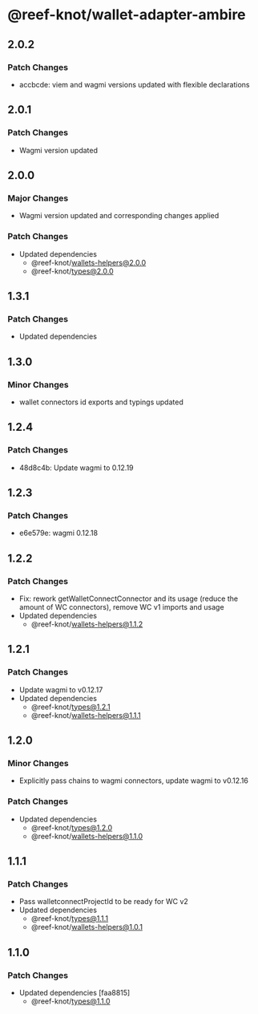 # @reef-knot/wallet-adapter-ambire

## 2.0.2

### Patch Changes

- accbcde: viem and wagmi versions updated with flexible declarations

## 2.0.1

### Patch Changes

- Wagmi version updated

## 2.0.0

### Major Changes

- Wagmi version updated and corresponding changes applied

### Patch Changes

- Updated dependencies
  - @reef-knot/wallets-helpers@2.0.0
  - @reef-knot/types@2.0.0

## 1.3.1

### Patch Changes

- Updated dependencies

## 1.3.0

### Minor Changes

- wallet connectors id exports and typings updated

## 1.2.4

### Patch Changes

- 48d8c4b: Update wagmi to 0.12.19

## 1.2.3

### Patch Changes

- e6e579e: wagmi 0.12.18

## 1.2.2

### Patch Changes

- Fix: rework getWalletConnectConnector and its usage (reduce the amount of WC connectors), remove WC v1 imports and usage
- Updated dependencies
  - @reef-knot/wallets-helpers@1.1.2

## 1.2.1

### Patch Changes

- Update wagmi to v0.12.17
- Updated dependencies
  - @reef-knot/types@1.2.1
  - @reef-knot/wallets-helpers@1.1.1

## 1.2.0

### Minor Changes

- Explicitly pass chains to wagmi connectors, update wagmi to v0.12.16

### Patch Changes

- Updated dependencies
  - @reef-knot/types@1.2.0
  - @reef-knot/wallets-helpers@1.1.0

## 1.1.1

### Patch Changes

- Pass walletconnectProjectId to be ready for WC v2
- Updated dependencies
  - @reef-knot/types@1.1.1
  - @reef-knot/wallets-helpers@1.0.1

## 1.1.0

### Patch Changes

- Updated dependencies [faa8815]
  - @reef-knot/types@1.1.0
